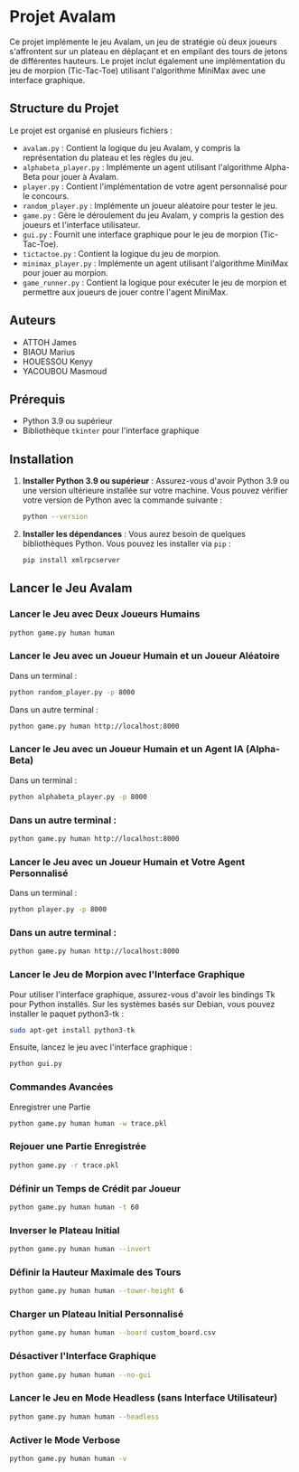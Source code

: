 # Projet Avalam

Ce projet implémente le jeu Avalam, un jeu de stratégie où deux joueurs s'affrontent sur un plateau en déplaçant et en empilant des tours de jetons de différentes hauteurs. Le projet inclut également une implémentation du jeu de morpion (Tic-Tac-Toe) utilisant l'algorithme MiniMax avec une interface graphique.

## Structure du Projet

Le projet est organisé en plusieurs fichiers :

- `avalam.py` : Contient la logique du jeu Avalam, y compris la représentation du plateau et les règles du jeu.
- `alphabeta_player.py` : Implémente un agent utilisant l'algorithme Alpha-Beta pour jouer à Avalam.
- `player.py` : Contient l'implémentation de votre agent personnalisé pour le concours.
- `random_player.py` : Implémente un joueur aléatoire pour tester le jeu.
- `game.py` : Gère le déroulement du jeu Avalam, y compris la gestion des joueurs et l'interface utilisateur.
- `gui.py` : Fournit une interface graphique pour le jeu de morpion (Tic-Tac-Toe).
- `tictactoe.py` : Contient la logique du jeu de morpion.
- `minimax_player.py` : Implémente un agent utilisant l'algorithme MiniMax pour jouer au morpion.
- `game_runner.py` : Contient la logique pour exécuter le jeu de morpion et permettre aux joueurs de jouer contre l'agent MiniMax.

## Auteurs

- ATTOH James
- BIAOU Marius
- HOUESSOU Kenyy
- YACOUBOU Masmoud


## Prérequis

- Python 3.9 ou supérieur
- Bibliothèque `tkinter` pour l'interface graphique

## Installation

1. **Installer Python 3.9 ou supérieur** : Assurez-vous d'avoir Python 3.9 ou une version ultérieure installée sur votre machine. Vous pouvez vérifier votre version de Python avec la commande suivante :
    ```sh
    python --version
    ```

2. **Installer les dépendances** : Vous aurez besoin de quelques bibliothèques Python. Vous pouvez les installer via `pip` :
    ```sh
    pip install xmlrpcserver
    ```

## Lancer le Jeu Avalam

### Lancer le Jeu avec Deux Joueurs Humains

```sh
python game.py human human
```
### Lancer le Jeu avec un Joueur Humain et un Joueur Aléatoire
Dans un terminal :
```sh
python random_player.py -p 8000
```
Dans un autre terminal :
```sh
python game.py human http://localhost:8000
```
### Lancer le Jeu avec un Joueur Humain et un Agent IA (Alpha-Beta)
Dans un terminal :
```sh
python alphabeta_player.py -p 8000
```
### Dans un autre terminal :
```sh
python game.py human http://localhost:8000
```
### Lancer le Jeu avec un Joueur Humain et Votre Agent Personnalisé
Dans un terminal :
```sh
python player.py -p 8000
```
### Dans un autre terminal :
```sh
python game.py human http://localhost:8000
```
### Lancer le Jeu de Morpion avec l'Interface Graphique
Pour utiliser l'interface graphique, assurez-vous d'avoir les bindings Tk pour Python installés. Sur les systèmes basés sur Debian, vous pouvez installer le paquet python3-tk :
```sh
sudo apt-get install python3-tk
```
Ensuite, lancez le jeu avec l'interface graphique :
```sh
python gui.py
```
### Commandes Avancées
Enregistrer une Partie
```sh
python game.py human human -w trace.pkl
```
### Rejouer une Partie Enregistrée
```sh
python game.py -r trace.pkl
```
### Définir un Temps de Crédit par Joueur
```sh
python game.py human human -t 60
```
### Inverser le Plateau Initial
```sh
python game.py human human --invert
```
### Définir la Hauteur Maximale des Tours
```sh
python game.py human human --tower-height 6
```
### Charger un Plateau Initial Personnalisé
```sh
python game.py human human --board custom_board.csv
```
### Désactiver l'Interface Graphique
```sh
python game.py human human --no-gui
```
### Lancer le Jeu en Mode Headless (sans Interface Utilisateur)
```sh
python game.py human human --headless
```
### Activer le Mode Verbose
```sh
python game.py human human -v
```